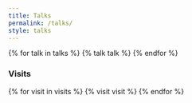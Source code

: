```yaml
---
title: Talks
permalink: /talks/
style: talks
---
```


{% for talk in talks %}
{% talk talk %}
{% endfor %}

### Visits

{% for visit in visits %}
{% visit visit %}
{% endfor %}
